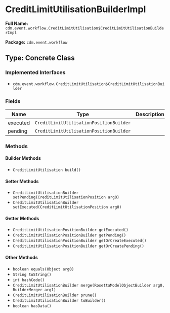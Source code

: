 # CreditLimitUtilisationBuilderImpl

**Full Name:** `cdm.event.workflow.CreditLimitUtilisation$CreditLimitUtilisationBuilderImpl`

**Package:** `cdm.event.workflow`

## Type: Concrete Class

### Implemented Interfaces

- `cdm.event.workflow.CreditLimitUtilisation$CreditLimitUtilisationBuilder`

### Fields

| Name | Type | Description |
|------|------|-------------|
| executed | `CreditLimitUtilisationPositionBuilder` |  |
| pending | `CreditLimitUtilisationPositionBuilder` |  |

### Methods

#### Builder Methods

- `CreditLimitUtilisation build()`

#### Setter Methods

- `CreditLimitUtilisationBuilder setPending(CreditLimitUtilisationPosition arg0)`
- `CreditLimitUtilisationBuilder setExecuted(CreditLimitUtilisationPosition arg0)`

#### Getter Methods

- `CreditLimitUtilisationPositionBuilder getExecuted()`
- `CreditLimitUtilisationPositionBuilder getPending()`
- `CreditLimitUtilisationPositionBuilder getOrCreateExecuted()`
- `CreditLimitUtilisationPositionBuilder getOrCreatePending()`

#### Other Methods

- `boolean equals(Object arg0)`
- `String toString()`
- `int hashCode()`
- `CreditLimitUtilisationBuilder merge(RosettaModelObjectBuilder arg0, BuilderMerger arg1)`
- `CreditLimitUtilisationBuilder prune()`
- `CreditLimitUtilisationBuilder toBuilder()`
- `boolean hasData()`

